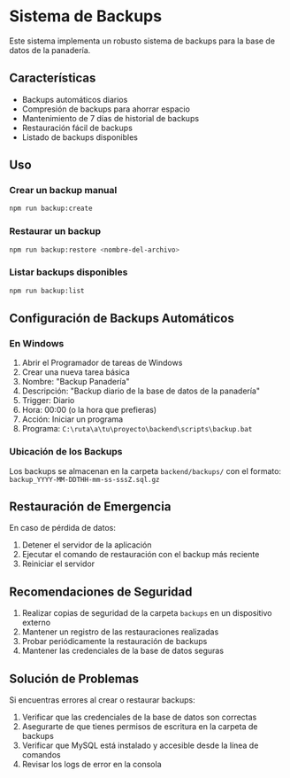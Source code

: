 # Sistema de Backups

Este sistema implementa un robusto sistema de backups para la base de datos de la panadería.

## Características

- Backups automáticos diarios
- Compresión de backups para ahorrar espacio
- Mantenimiento de 7 días de historial de backups
- Restauración fácil de backups
- Listado de backups disponibles

## Uso

### Crear un backup manual

```bash
npm run backup:create
```

### Restaurar un backup

```bash
npm run backup:restore <nombre-del-archivo>
```

### Listar backups disponibles

```bash
npm run backup:list
```

## Configuración de Backups Automáticos

### En Windows

1. Abrir el Programador de tareas de Windows
2. Crear una nueva tarea básica
3. Nombre: "Backup Panadería"
4. Descripción: "Backup diario de la base de datos de la panadería"
5. Trigger: Diario
6. Hora: 00:00 (o la hora que prefieras)
7. Acción: Iniciar un programa
8. Programa: `C:\ruta\a\tu\proyecto\backend\scripts\backup.bat`

### Ubicación de los Backups

Los backups se almacenan en la carpeta `backend/backups/` con el formato:
`backup_YYYY-MM-DDTHH-mm-ss-sssZ.sql.gz`

## Restauración de Emergencia

En caso de pérdida de datos:

1. Detener el servidor de la aplicación
2. Ejecutar el comando de restauración con el backup más reciente
3. Reiniciar el servidor

## Recomendaciones de Seguridad

1. Realizar copias de seguridad de la carpeta `backups` en un dispositivo externo
2. Mantener un registro de las restauraciones realizadas
3. Probar periódicamente la restauración de backups
4. Mantener las credenciales de la base de datos seguras

## Solución de Problemas

Si encuentras errores al crear o restaurar backups:

1. Verificar que las credenciales de la base de datos son correctas
2. Asegurarte de que tienes permisos de escritura en la carpeta de backups
3. Verificar que MySQL está instalado y accesible desde la línea de comandos
4. Revisar los logs de error en la consola 